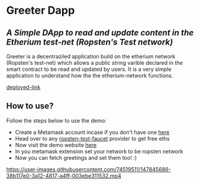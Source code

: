 # Greeter Dapp
## _A Simple DApp to read and update content in the Etherium test-net (Ropsten's Test network)_

Greeter is a decentraziled application build on the etherium network (Ropsten's test-net) which allows a public string varible declared in the smart contract to be read and updated by users. It is a very simple application to understand how the the etherium-network functions.

[deployed-link](https://aniketpathak028.github.io/greeter-dapp/)

## How to use?

Follow the steps below to use the demo:

- Create a Metamask account incase if you don't have one [here](https://metamask.io/)
- Head over to any [ropsten-test-faucet](https://faucet.ropsten.be/) provider to get free eths 
- Now visit the demo website [here](https://aniketpathak028.github.io/greeter-dapp/)
- In you metamask extension set your network to be ropsten network
- Now you can fetch greetings and set them too! :)










https://user-images.githubusercontent.com/74519511/147845686-38b117e0-3a12-4817-a4ff-003ebe311532.mp4



   
